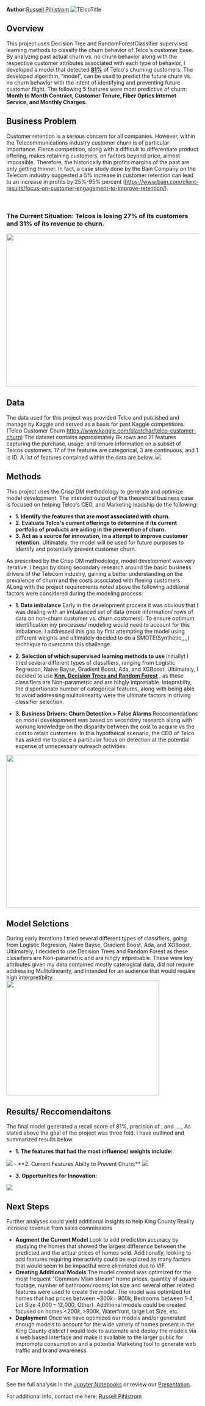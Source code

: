 **Author**:[Russell Pihlstrom](mailto:rgpihlstrom@yahoo.com)
![TElcoTitle](/images/TitlePic.png)


## Overview

This project uses Decision Tree and RandomForestClassifier supervised learning methods to classify the churn behavior of Telco's customer base.  By analyzing past actual churn vs. no churn behavior along with the respective customer attributes associated with each type of behavior, I developed a model that detected <b><ins>81%</ins></b> of Telco's churning customers.  The developed algorithm, “model”, can be used to predict the future churn vs. no churn behavior with the intent of identifying and preventing future customer flight.  The following 5 features were most predictive of churn: <strong>Month to Month Contract, Customer Tenure, Fiber Optics Internet Service, and Monthly Charges.</strong>


## Business Problem
Customer retention is a serious concern for all companies.  However, within the Telecommunications industry customer churn is of particular importance.  Fierce competition, along with a difficult to differentiate product offering, makes retaining customers, on factors beyond price, almost impossible.  Therefore, the historically thin profits margins of the past are only getting thinner.  In fact, a case study done by the Bain Company on the Telecom industry suggested a 5% increase in customer retention can lead to an increase in profits by 25%-95% percent (https://www.bain.com/client-results/focus-on-customer-engagement-to-improve-retention/).

<br/>

### The Current Situation: Telcos is losing 27% of its customers and 31% of its revenue to churn.


<img src="https://github.com/rgpihlstrom/Project3/blob/main/images/TelcoChurnrates.png" width="600" height="400" />
<br/>

## Data
The data used for this project was provided Telco and published and manage by Kaggle and served as a basis for past Kaggle competitions (Telco Customer Churn https://www.kaggle.com/blastchar/telco-customer-churn)  The dataset contains approximately 8k rows and 21 features capturing the purchase, usage, and tenure information on a subset of Telcos customers.  17 of the features are categorical, 3 are continuous, and 1 is ID.  A list of features contained within the data are below.
<img src="https://github.com/rgpihlstrom/Project3/blob/main/images/Columns.png" />

## Methods
This project uses the Crisp DM methodology to generate and optimize model development.  The intended output of this theoretical business case is focused on helping Telco's CEO, and Marketing leadship do the following:
-   **1. Identify the features that are most associated with churn.**
-   **2. Evaluate Telco's current offerings to determine if its current portfolio of products are aiding in the prevention of churn.**
-   **3. Act as a source for innovation, in a attempt to improve customer retention.**
Ultimately, the model will be used for future purposes to identify and potentially prevent customer churn.

As prescribed by the Crisp DM methodology, model development was very iterative.  I began by doing secondary research around the basic business drivers of the Telecom industry, gaining a better understanding on the prevalence of churn and the costs associated with fleeing customers.  ALong with the preject requirements noted above the following addtional factors were considered during the modeling process:
-   **1. Data imbalance**  Early in the development process it was obvious that I was dealing with an imbalanced set of data (more information/ rows of data on non-churn customer vs. churn costomers).  To ensure optimum identification my processes/ modeling would need to account for this imbalance.  I addressed this gap by first attempting the model using different weights and ultimately decided to do a SMOTE(Synthetic,,,,) technique to overcome this challenge.

- **2. Selection of which supervised learning methods to use**  Initiallyt I tried several different types of classifiers, ranging from Logistic Regresion, Naive Bayse, Gradient Boost, Ada, and XGBoost.  Ultiimately,  I decided to use <b><ins>Knn, Decision Trees and Random Forest</ins></b> , as these classifiers are Non-parametric and are hihgly intpretiable.  Inteprabilty, the disportionate number of categorical features, along with being able to avoid addressing mulitolinearity were the ultimate factors in driving classifier selection.  

-   **3. Business Drivers: Churn Detection > False Alarms**  Reccomendations on model developmnent was based on secondary research along with working knowledge on the disparity between the cost to acquire vs the cost to retain customers.  In this hypotheical scenario, the CEO of Telco has asked me to place a particular focus on detection at the potential expense of unnecessary outreach activities.

<img src="https://github.com/rgpihlstrom/Project3/blob/main/images/ChurnOverFalseAlarms.png" width="600" height="400" />


## Model Selctions
During early iterations I tried several different types of classifiers, going from Logistic Regresion, Naive Bayse, Gradient Boost, Ada, and XGBoost.  Ultiimately,  I decided to use Decision Trees and Random Forest as these classifiers are Non-parametric and are hihgly intpretiable.  These were key attributes given my data contained mostly caterogical data, did not require addressing Mulitolinearity, and intended for an audience that would require high interpretibilty.
<br/>
<img src="/images/ROC.PNG" width="400" height="300">
<br/>
## Results/ Reccomendaitons
The final model generated a recall score of 81%, precision of , and ....,  As stated above the goal of the project was three fold. 
I have outlined and summarized results below

- **1. The features that had the most influence/ weights include:** 
<img src="/images/MostImportantFeatures1.png">
- **2. Current Features Abilty to Prevent Churn:** 

<img src="/images/MostImportantFeatures1.png">

- **3. Opportunities for Innovation:** 
<img src="/images/MostImportantFeatures1.png">


## Next Steps

Further analyses could yield additional insights to help King County Reality increase revenue from sales commissions
- **Augment the Current Model** Look to add prediction accuracy by studying the homes that showed the largest difference between the predicted and the actual prices of homes sold.  Additionally, looking to add features requiring interactivity could be explored as many factors that would seem to be impactful were eliminated due to VIF.
- **Creating Additional Models**  The model created was optimized for the most frequent "Common/ Main stream" home prices, quantity of square footage, number of bathroom/ rooms, lot size and several other related features were used to create the model.  The model was optimized for homes that had prices between ~$300k - ~$900k, Bedrooms between 1-4, Lot Size 4,000 – 12,000, Other).  Additional models could be created focused on homes <$200k, >$900k, Waterfront, large Lot Size, etc. 
- **Deployment** Once we have optimized our models and/or generated enough models to account for the wide variety of homes present in the King County district I would look to automate and deploy the models via a web based interface and make it available to the larger public for impromptu consumption and a potential Marketing tool to generate web traffic and brand awareness.

## For More Information

See the full analysis in the [Jupyter Notebooks](folder) or review our <a href="https://github.com/rgpihlstrom/Phase2Project/blob/main/Presentation.pdf">Presentation</a>.

For additional info, contact me here: [ Russell Pihlstrom](mailto:rgpihlstrom@yahoo.com)
